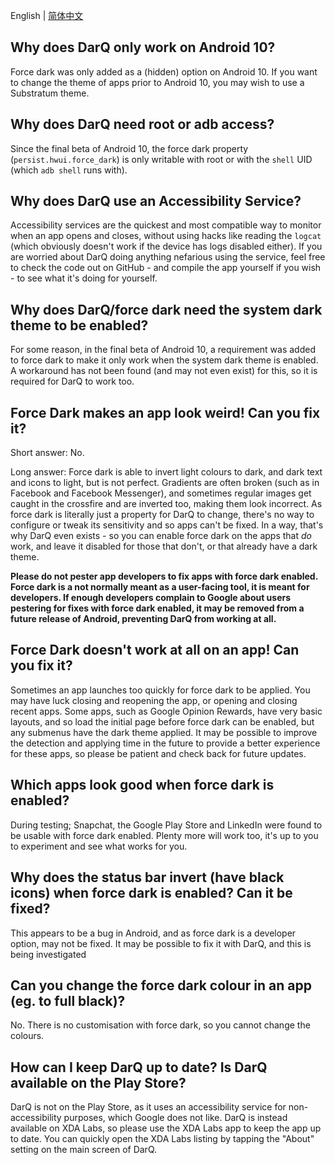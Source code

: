English | [简体中文](./faq.zh-Hans.md)

## Why does DarQ only work on Android 10?
Force dark was only added as a (hidden) option on Android 10. If you want to change the theme of apps prior to Android 10, you may wish to use a Substratum theme.

## Why does DarQ need root or adb access?
Since the final beta of Android 10, the force dark property (`persist.hwui.force_dark`) is only writable with root or with the `shell` UID (which `adb shell` runs with).

## Why does DarQ use an Accessibility Service?
Accessibility services are the quickest and most compatible way to monitor when an app opens and closes, without using hacks like reading the `logcat` (which obviously doesn't work if the device has logs disabled either). If you are worried about DarQ doing anything nefarious using the service, feel free to check the code out on GitHub - and compile the app yourself if you wish - to see what it's doing for yourself.

## Why does DarQ/force dark need the system dark theme to be enabled?
For some reason, in the final beta of Android 10, a requirement was added to force dark to make it only work when the system dark theme is enabled. A workaround has not been found (and may not even exist) for this, so it is required for DarQ to work too.

## Force Dark makes an app look weird! Can you fix it?
Short answer: No.

Long answer: Force dark is able to invert light colours to dark, and dark text and icons to light, but is not perfect. Gradients are often broken (such as in Facebook and Facebook Messenger), and sometimes regular images get caught in the crossfire and are inverted too, making them look incorrect. As force dark is literally just a property for DarQ to change, there's no way to configure or tweak its sensitivity and so apps can't be fixed. In a way, that's why DarQ even exists - so you can enable force dark on the apps that _do_ work, and leave it disabled for those that don't, or that already have a dark theme.

**Please do not pester app developers to fix apps with force dark enabled. Force dark is a not normally meant as a user-facing tool, it is meant for developers. If enough developers complain to Google about users pestering for fixes with force dark enabled, it may be removed from a future release of Android, preventing DarQ from working at all.**

## Force Dark doesn't work at all on an app! Can you fix it?
Sometimes an app launches too quickly for force dark to be applied. You may have luck closing and reopening the app, or opening and closing recent apps. Some apps, such as Google Opinion Rewards, have very basic layouts, and so load the initial page before force dark can be enabled, but any submenus have the dark theme applied. It may be possible to improve the detection and applying time in the future to provide a better experience for these apps, so please be patient and check back for future updates.

## Which apps look good when force dark is enabled?
During testing; Snapchat, the Google Play Store and LinkedIn were found to be usable with force dark enabled. Plenty more will work too, it's up to you to experiment and see what works for you.

## Why does the status bar invert (have black icons) when force dark is enabled? Can it be fixed?
This appears to be a bug in Android, and as force dark is a developer option, may not be fixed. It may be possible to fix it with DarQ, and this is being investigated

## Can you change the force dark colour in an app (eg. to full black)?
No. There is no customisation with force dark, so you cannot change the colours.

## How can I keep DarQ up to date? Is DarQ available on the Play Store?
DarQ is not on the Play Store, as it uses an accessibility service for non-accessibility purposes, which Google does not like. DarQ is instead available on XDA Labs, so please use the XDA Labs app to keep the app up to date. You can quickly open the XDA Labs listing by tapping the "About" setting on the main screen of DarQ.
